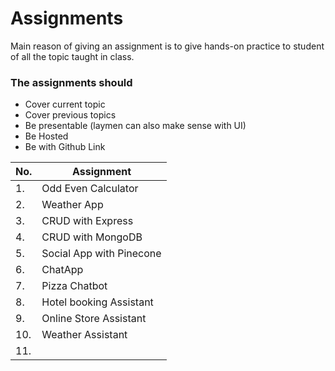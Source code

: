 # Assignments

Main reason of giving an assignment is to give hands-on practice to student of all the topic taught in class.

### The assignments should

- Cover current topic
- Cover previous topics
- Be presentable (laymen can also make sense with UI)
- Be Hosted
- Be with Github Link

| No. | Assignment               |
| --- | ------------------------ |
| 1.  | Odd Even Calculator      |
| 2.  | Weather App              |
| 3.  | CRUD with Express        |
| 4.  | CRUD with MongoDB        |
| 5.  | Social App with Pinecone |
| 6.  | ChatApp                  |
| 7.  | Pizza Chatbot            |
| 8.  | Hotel booking Assistant  |
| 9.  | Online Store Assistant   |
| 10. | Weather Assistant        |
| 11. |                          |
